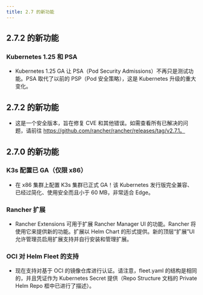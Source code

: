 ```yaml
---
title: 2.7 的新功能
---
```


## 2.7.2 的新功能

### Kubernetes 1.25 和 PSA

- Kubernetes 1.25 GA 让 PSA（Pod Security Admissions）不再只是测试功能。PSA 取代了以前的 PSP（Pod 安全策略），这是 Kubernetes 升级的重大变化。

## 2.7.2 的新功能

- 这是一个安全版本，旨在修复 CVE 和其他错误。如需查看所有已解决的问题，请前往 https://github.com/rancher/rancher/releases/tag/v2.7.1。

## 2.7.0 的新功能

### K3s 配置已 GA（仅限 x86）

- 在 x86 集群上配置 K3s 集群已正式 GA！该 Kubernetes 发行版完全兼容、已经过简化、使用安全而且小于 60 MB，非常适合 Edge。

### Rancher 扩展

- Rancher Extensions 可用于扩展 Rancher Manager UI 的功能。Rancher 将使用它来提供新的功能。扩展以 Helm Chart 的形式提供。新的顶层“扩展”UI 允许管理员启用扩展支持并自行安装和管理扩展。

### OCI 对 Helm Fleet 的支持

- 现在支持对基于 OCI 的镜像仓库进行认证。请注意，fleet.yaml 的结构是相同的，并且凭证作为 Kubernetes Secret 提供（Repo Structure 文档的 Private Helm Repo 框中已进行了描述）。


